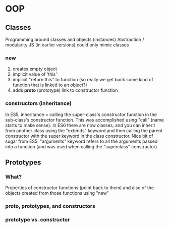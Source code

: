 # OOP

## Classes
Programming around classes and objects (instances)
Abstraction / modularity
JS (in earlier versions) could only mimic classes

### new
1. creates empty object
2. implicit value of 'this'
3. implicit "return this" to function (so really we get back some kind of function that is linked to an object?)
4. adds __proto__ (prototype) link to constructor function

### constructors (inheritance)
In ES5, inheritance = calling the super-class's constructor function in the sub-class's constructor function.  This was accomplished using "call" (name starts to make sense).  In ES6 there are now classes, and you can inherit from another class using the "extends" keyword and then calling the parent constructor with the super keyword in the class constructor.  Nice bit of sugar from ES5: "arguments" keyword refers to all the arguments passed into a function (and was used when calling the "superclass" constructor).

## Prototypes

### What?
Properties of constructor functions (point back to them) and also of the objects created from those functions using "new"

### __proto__, prototypes, and constructors

### prototype vs. constructor